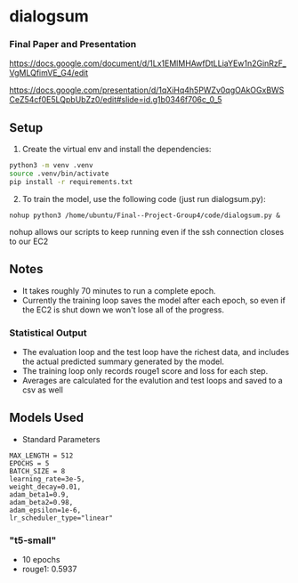 # dialogsum

### Final Paper and Presentation 

https://docs.google.com/document/d/1Lx1EMlMHAwfDtLLiaYEw1n2GinRzF_VgMLQfimVE_G4/edit

https://docs.google.com/presentation/d/1qXiHq4h5PWZv0qgOAkOGxBWSCeZ54cf0E5LQpbUbZz0/edit#slide=id.g1b0346f706c_0_5

## Setup

1. Create the virtual env and install the dependencies:
``` bash
python3 -m venv .venv
source .venv/bin/activate
pip install -r requirements.txt
```
2. To train the model, use the following code (just run dialogsum.py):

```
nohup python3 /home/ubuntu/Final--Project-Group4/code/dialogsum.py &
```

nohup allows our scripts to keep running even if the ssh connection closes to our EC2

## Notes

- It takes roughly 70 minutes to run a complete epoch. 
- Currently the training loop saves the model after each epoch, so even if the EC2 is shut down we won't lose all of the progress.

### Statistical Output

- The evaluation loop and the test loop have the richest data, and includes the actual predicted summary generated by the model.
- The training loop only records rouge1 score and loss for each step.
- Averages are calculated for the evalution and test loops and saved to a csv as well 


## Models Used

- Standard Parameters
```
MAX_LENGTH = 512
EPOCHS = 5
BATCH_SIZE = 8
learning_rate=3e-5,
weight_decay=0.01,
adam_beta1=0.9,
adam_beta2=0.98,
adam_epsilon=1e-6,
lr_scheduler_type="linear"
```


### "t5-small"

- 10 epochs
- rouge1: 0.5937


